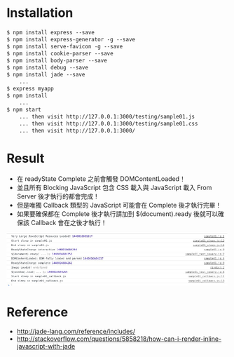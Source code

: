 # Installation

~~~
$ npm install express --save
$ npm install express-generator -g --save
$ npm install serve-favicon -g --save
$ npm install cookie-parser --save
$ npm install body-parser --save
$ npm install debug --save
$ npm install jade --save
    ...
$ express myapp
$ npm install
    ...
$ npm start
    ... then visit http://127.0.0.1:3000/testing/sample01.js
    ... then visit http://127.0.0.1:3000/testing/sample01.css
    ... then visit http://127.0.0.1:3000/
~~~

# Result

- 在 readyState Complete 之前會觸發 DOMContentLoaded！
- 並且所有 Blocking JavaScript 包含 CSS 載入與 JavaScript 載入 From Server 後才執行的都會完成！
- 但是唯獨 Callback 類型的 JavaScript 可能會在 Complete 後才執行完畢！
- 如果要確保都在 Complete 後才執行請加到 $(document).ready 後就可以確保該 Callback 會在之後才執行！

![Alt text](https://raw.githubusercontent.com/scott1028/HTML-JavaScript-CSS-Loaded-Exected-Testing/master/sample01.jpg "Sample01 View")

# Reference

- http://jade-lang.com/reference/includes/
- http://stackoverflow.com/questions/5858218/how-can-i-render-inline-javascript-with-jade
